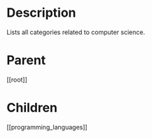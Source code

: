 # Description
Lists all categories related to computer science.

# Parent
[[root]]

# Children
[[programming_languages]]